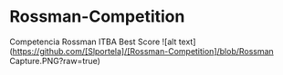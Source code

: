 # Rossman-Competition
Competencia Rossman ITBA Best Score
![alt text](https://github.com/[Slportela]/[Rossman-Competition]/blob/Rossman Capture.PNG?raw=true)
